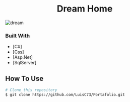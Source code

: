 
<h1 align="center">Dream Home</h1>

![dream](https://user-images.githubusercontent.com/80079884/178163744-890131ef-2994-44ca-b0a2-e5fde0355d0b.png)

### Built With

- [C#]
- [Css]
- [Asp.Net]
- [SqlServer]


## How To Use

```bash
# Clone this repository
$ git clone https://github.com/LuisC73/Portafolio.git

```
